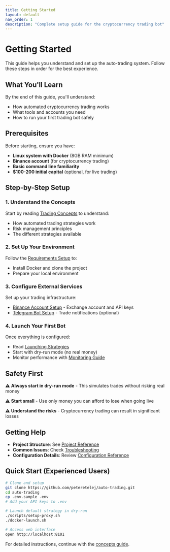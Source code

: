 ```yaml
---
title: Getting Started
layout: default
nav_order: 1
description: "Complete setup guide for the cryptocurrency trading bot"
---
```


# Getting Started

This guide helps you understand and set up the auto-trading system. Follow these steps in order for the best experience.

## What You'll Learn

By the end of this guide, you'll understand:
- How automated cryptocurrency trading works
- What tools and accounts you need
- How to run your first trading bot safely

## Prerequisites

Before starting, ensure you have:
- **Linux system with Docker** (8GB RAM minimum)
- **Binance account** (for cryptocurrency trading)
- **Basic command line familiarity**
- **$100-200 initial capital** (optional, for live trading)

## Step-by-Step Setup

### 1. Understand the Concepts
Start by reading [Trading Concepts](concepts.md) to understand:
- How automated trading strategies work
- Risk management principles
- The different strategies available

### 2. Set Up Your Environment
Follow the [Requirements Setup](setup/requirements.md) to:
- Install Docker and clone the project
- Prepare your local environment

### 3. Configure External Services
Set up your trading infrastructure:
- [Binance Account Setup](setup/binance.md) - Exchange account and API keys
- [Telegram Bot Setup](setup/telegram.md) - Trade notifications (optional)

### 4. Launch Your First Bot
Once everything is configured:
- Read [Launching Strategies](usage/launching.md)
- Start with dry-run mode (no real money)
- Monitor performance with [Monitoring Guide](usage/monitoring.md)

## Safety First

⚠️ **Always start in dry-run mode** - This simulates trades without risking real money

⚠️ **Start small** - Use only money you can afford to lose when going live

⚠️ **Understand the risks** - Cryptocurrency trading can result in significant losses

## Getting Help

- **Project Structure**: See [Project Reference](reference/project-structure.md)
- **Common Issues**: Check [Troubleshooting](reference/troubleshooting.md)
- **Configuration Details**: Review [Configuration Reference](reference/configuration.md)

## Quick Start (Experienced Users)

```bash
# Clone and setup
git clone https://github.com/peteretelej/auto-trading.git
cd auto-trading
cp .env.sample .env
# Add your API keys to .env

# Launch default strategy in dry-run
./scripts/setup-proxy.sh
./docker-launch.sh

# Access web interface
open http://localhost:8101
```

For detailed instructions, continue with the [concepts guide](concepts.md).